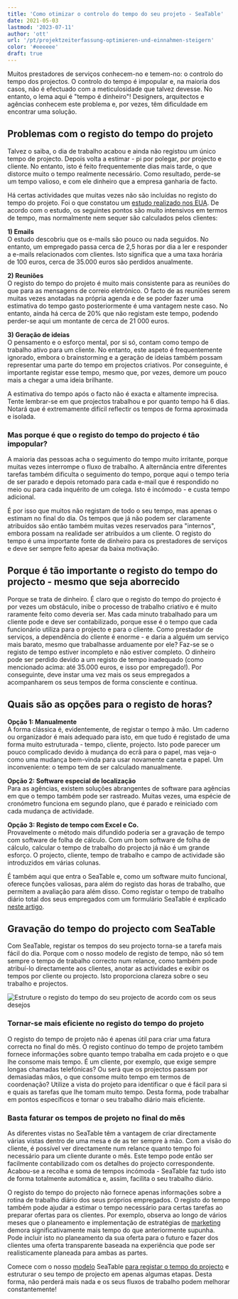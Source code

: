 ```yaml
---
title: 'Como otimizar o controlo do tempo do seu projeto - SeaTable'
date: 2021-05-03
lastmod: '2023-07-11'
author: 'ott'
url: '/pt/projektzeiterfassung-optimieren-und-einnahmen-steigern'
color: '#eeeeee'
draft: true
---
```


Muitos prestadores de serviços conhecem-no e temem-no: o controlo do tempo dos projectos. O controlo do tempo é impopular e, na maioria dos casos, não é efectuado com a meticulosidade que talvez devesse. No entanto, o lema aqui é "tempo é dinheiro"! Designers, arquitectos e agências conhecem este problema e, por vezes, têm dificuldade em encontrar uma solução.

## Problemas com o registo do tempo do projeto

Talvez o saiba, o dia de trabalho acabou e ainda não registou um único tempo de projecto. Depois volta a estimar - pi por polegar, por projecto e cliente. No entanto, isto é feito frequentemente dias mais tarde, o que distorce muito o tempo realmente necessário. Como resultado, perde-se um tempo valioso, e com ele dinheiro que a empresa ganharia de facto.

Há certas actividades que muitas vezes não são incluídas no registo do tempo do projeto. Foi o que constatou um [estudo realizado nos EUA](https://www.accelo.com/assets/Uploads/Time-is-Money-White-Paper-Accelo.pdf). De acordo com o estudo, os seguintes pontos são muito intensivos em termos de tempo, mas normalmente nem sequer são calculados pelos clientes:

**1) Emails**  
O estudo descobriu que os e-mails são pouco ou nada seguidos. No entanto, um empregado passa cerca de 2,5 horas por dia a ler e responder a e-mails relacionados com clientes. Isto significa que a uma taxa horária de 100 euros, cerca de 35.000 euros são perdidos anualmente.

**2) Reuniões**  
O registo do tempo do projeto é muito mais consistente para as reuniões do que para as mensagens de correio eletrónico. O facto de as reuniões serem muitas vezes anotadas na própria agenda e de se poder fazer uma estimativa do tempo gasto posteriormente é uma vantagem neste caso. No entanto, ainda há cerca de 20% que não registam este tempo, podendo perder-se aqui um montante de cerca de 21 000 euros.

**3) Geração de ideias**  
O pensamento e o esforço mental, por si só, contam como tempo de trabalho ativo para um cliente. No entanto, este aspeto é frequentemente ignorado, embora o brainstorming e a geração de ideias também possam representar uma parte do tempo em projectos criativos. Por conseguinte, é importante registar esse tempo, mesmo que, por vezes, demore um pouco mais a chegar a uma ideia brilhante.

A estimativa do tempo após o facto não é exacta e altamente imprecisa. Tente lembrar-se em que projectos trabalhou e por quanto tempo há 6 dias. Notará que é extremamente difícil reflectir os tempos de forma aproximada e isolada.

### Mas porque é que o registo do tempo do projecto é tão impopular?

A maioria das pessoas acha o seguimento do tempo muito irritante, porque muitas vezes interrompe o fluxo de trabalho. A alternância entre diferentes tarefas também dificulta o seguimento do tempo, porque aqui o tempo teria de ser parado e depois retomado para cada e-mail que é respondido no meio ou para cada inquérito de um colega. Isto é incómodo - e custa tempo adicional.

É por isso que muitos não registam de todo o seu tempo, mas apenas o estimam no final do dia. Os tempos que já não podem ser claramente atribuídos são então também muitas vezes reservados para "internos", embora possam na realidade ser atribuídos a um cliente. O registo do tempo é uma importante fonte de dinheiro para os prestadores de serviços e deve ser sempre feito apesar da baixa motivação.

## Porque é tão importante o registo do tempo do projecto - mesmo que seja aborrecido

Porque se trata de dinheiro. É claro que o registo do tempo do projecto é por vezes um obstáculo, inibe o processo de trabalho criativo e é muito raramente feito como deveria ser. Mas cada minuto trabalhado para um cliente pode e deve ser contabilizado, porque esse é o tempo que cada funcionário utiliza para o projecto e para o cliente. Como prestador de serviços, a dependência do cliente é enorme - e daria a alguém um serviço mais barato, mesmo que trabalhasse arduamente por ele? Faz-se se o registo de tempo estiver incompleto e não estiver completo. O dinheiro pode ser perdido devido a um registo de tempo inadequado (como mencionado acima: até 35.000 euros, e isso por empregado!). Por conseguinte, deve instar uma vez mais os seus empregados a acompanharem os seus tempos de forma consciente e contínua.

## Quais são as opções para o registo de horas?

**Opção 1: Manualmente**  
A forma clássica é, evidentemente, de registar o tempo à mão. Um caderno ou organizador é mais adequado para isto, em que tudo é registado de uma forma muito estruturada - tempo, cliente, projecto. Isto pode parecer um pouco complicado devido à mudança do ecrã para o papel, mas veja-o como uma mudança bem-vinda para usar novamente caneta e papel. Um inconveniente: o tempo tem de ser calculado manualmente.

**Opção 2: Software especial de localização**  
Para as agências, existem soluções abrangentes de software para agências em que o tempo também pode ser rastreado. Muitas vezes, uma espécie de cronómetro funciona em segundo plano, que é parado e reiniciado com cada mudança de actividade.

**Opção 3: Registo de tempo com Excel e Co.**  
Provavelmente o método mais difundido poderia ser a gravação de tempo com software de folha de cálculo. Com um bom software de folha de cálculo, calcular o tempo de trabalho do projecto já não é um grande esforço. O projecto, cliente, tempo de trabalho e campo de actividade são introduzidos em várias colunas.

É também aqui que entra o SeaTable e, como um software muito funcional, oferece funções valiosas, para além do registo das horas de trabalho, que permitem a avaliação para além disso. Como registar o tempo de trabalho diário total dos seus empregados com um formulário SeaTable é explicado [neste artigo](https://seatable.io/pt/stundenerfassung-mit-seatable/).

## Gravação do tempo do projecto com SeaTable

Com SeaTable, registar os tempos do seu projecto torna-se a tarefa mais fácil do dia. Porque com o nosso modelo de registo de tempo, não só tem sempre o tempo de trabalho correcto num relance, como também pode atribuí-lo directamente aos clientes, anotar as actividades e exibir os tempos por cliente ou projecto. Isto proporciona clareza sobre o seu trabalho e projectos.

![Estruture o registo do tempo do seu projecto de acordo com os seus desejos](https://seatable.io/wp-content/uploads/2021/04/Daily-1.jpg)

### Tornar-se mais eficiente no registo do tempo do projeto

O registo do tempo de projeto não é apenas útil para criar uma fatura correcta no final do mês. O registo contínuo do tempo de projeto também fornece informações sobre quanto tempo trabalha em cada projeto e o que lhe consome mais tempo. É um cliente, por exemplo, que exige sempre longas chamadas telefónicas? Ou será que os projectos passam por demasiadas mãos, o que consome muito tempo em termos de coordenação? Utilize a vista do projeto para identificar o que é fácil para si e quais as tarefas que lhe tomam muito tempo. Desta forma, pode trabalhar em pontos específicos e tornar o seu trabalho diário mais eficiente.

### Basta faturar os tempos de projeto no final do mês

As diferentes vistas no SeaTable têm a vantagem de criar directamente várias vistas dentro de uma mesa e de as ter sempre à mão. Com a visão do cliente, é possível ver directamente num relance quanto tempo foi necessário para um cliente durante o mês. Este tempo pode então ser facilmente contabilizado com os detalhes do projecto correspondente. Acabou-se a recolha e soma de tempos incómoda - SeaTable faz tudo isto de forma totalmente automática e, assim, facilita o seu trabalho diário.

O registo do tempo do projecto não fornece apenas informações sobre a rotina de trabalho diário dos seus próprios empregados. O registo do tempo também pode ajudar a estimar o tempo necessário para certas tarefas ao preparar ofertas para os clientes. Por exemplo, observa ao longo de vários meses que o planeamento e implementação de estratégias de [marketing](/pt/marketing/) demora significativamente mais tempo do que anteriormente supunha. Pode incluir isto no planeamento da sua oferta para o futuro e fazer dos clientes uma oferta transparente baseada na experiência que pode ser realisticamente planeada para ambas as partes.

Comece com o nosso [modelo](https://seatable.io/pt/vorlage/ek3ry6ywsjoz-imsenb49g/) SeaTable [para registar o tempo do projecto](https://seatable.io/pt/vorlage/ek3ry6ywsjoz-imsenb49g/) e estruturar o seu tempo de projecto em apenas algumas etapas. Desta forma, não perderá mais nada e os seus fluxos de trabalho podem melhorar constantemente!
